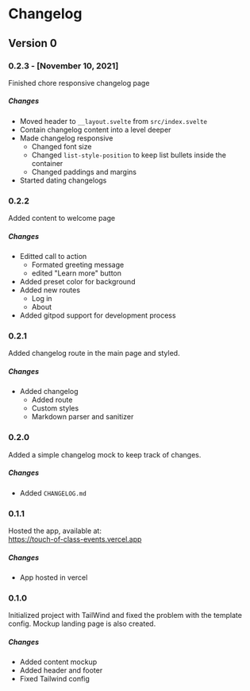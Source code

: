 # Changelog

## Version 0

### 0.2.3 - [November 10, 2021]

Finished chore responsive changelog page

##### Changes

- Moved header to `__layout.svelte` from `src/index.svelte`
- Contain changelog content into a level deeper
- Made changelog responsive
  - Changed font size
  - Changed `list-style-position` to keep list bullets inside the container
  - Changed paddings and margins
- Started dating changelogs

### 0.2.2

Added content to welcome page

##### Changes

- Editted call to action
  - Formated greeting message
  - edited "Learn more" button
- Added preset color for background
- Added new routes
  - Log in
  - About
- Added gitpod support for development process

### 0.2.1

Added changelog route in the main page and styled.

##### Changes

- Added changelog
  - Added route
  - Custom styles
  - Markdown parser and sanitizer

### 0.2.0

Added a simple changelog mock to keep track of changes.

##### Changes

- Added `CHANGELOG.md`

### 0.1.1

Hosted the app, available at: <br>
https://touch-of-class-events.vercel.app

##### Changes

- App hosted in vercel

### 0.1.0

Initialized project with TailWind and fixed the problem with the template config. Mockup landing page is also created.

##### Changes

- Added content mockup
- Added header and footer
- Fixed Tailwind config
